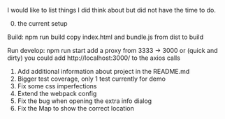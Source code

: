 I would like to list things I did think about but did not have the time to do.

0. the current setup

Build:
npm run build
copy index.html and bundle.js from dist to build

Run develop:
npm run start
add a proxy from 3333 -> 3000 or (quick and dirty) you could add http://localhost:3000/ to the axios calls

1. Add additional information about project in the README.md
2. Bigger test coverage, only 1 test currently for demo
3. Fix some css imperfections
4. Extend the webpack config
5. Fix the bug when opening the extra info dialog
6. Fix the Map to show the correct location
